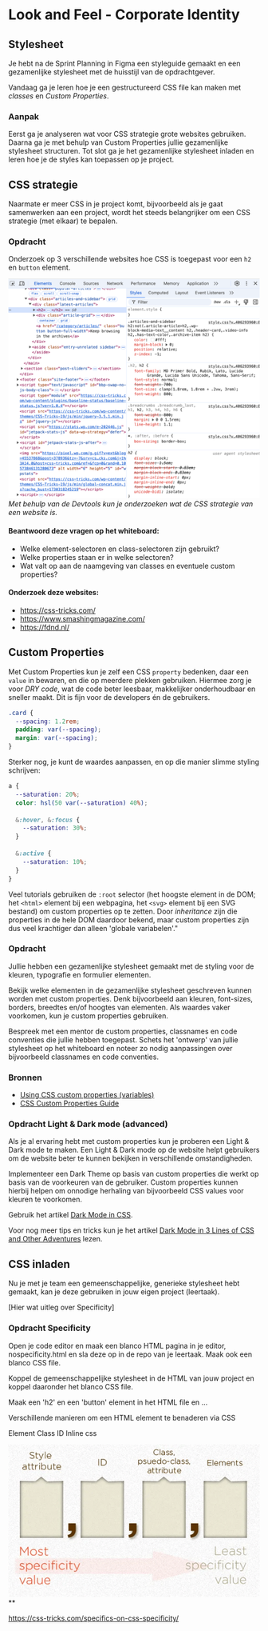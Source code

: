 # Look and Feel - Corporate Identity

## Stylesheet

Je hebt na de Sprint Planning in Figma een styleguide gemaakt en een gezamenlijke stylesheet met de huisstijl van de opdrachtgever. 

Vandaag ga je leren hoe je een gestructureerd CSS file kan maken met _classes_ en _Custom Properties_. 

### Aanpak

Eerst ga je analyseren wat voor CSS strategie grote websites gebruiken. Daarna ga je met behulp van Custom Properties jullie gezamenlijke stylesheet structuren. Tot slot ga je het gezamenlijke stylesheet inladen en leren hoe je de styles kan toepassen op je project. 


## CSS strategie
Naarmate er meer CSS in je project komt, bijvoorbeeld als je gaat samenwerken aan een project, wordt het steeds belangrijker om een CSS strategie (met elkaar) te bepalen.

### Opdracht
Onderzoek op 3 verschillende websites hoe CSS is toegepast voor een `h2` en `button` element. 

![](CSS-strategie.png)
*Met behulp van de Devtools kun je onderzoeken wat de CSS strategie van een website is.*

#### Beantwoord deze vragen op het whiteboard:
- Welke element-selectoren en class-selectoren zijn gebruikt?
- Welke properties staan er in welke selectoren?
- Wat valt op aan de naamgeving van classes en eventuele custom properties?

#### Onderzoek deze websites:  
- https://css-tricks.com/  
- https://www.smashingmagazine.com/  
- https://fdnd.nl/


## Custom Properties
Met Custom Properties kun je zelf een CSS `property` bedenken, daar een `value` in bewaren, en die op meerdere plekken gebruiken. Hiermee zorg je voor _DRY code_, wat de code beter leesbaar, makkelijker onderhoudbaar en sneller maakt. Dit is fijn voor de developers én de gebruikers.

```css
.card {
  --spacing: 1.2rem;
  padding: var(--spacing);
  margin: var(--spacing);
}
```

Sterker nog, je kunt de waardes aanpassen, en op die manier slimme styling schrijven:

```css
a {
  --saturation: 20%;
  color: hsl(50 var(--saturation) 40%);

  &:hover, &:focus {
    --saturation: 30%;
  }

  &:active {
    --saturation: 10%;
  }
}
```

Veel tutorials gebruiken de `:root` selector (het hoogste element in de DOM; het `<html>` element bij een webpagina, het `<svg>` element bij een SVG bestand) om custom properties op te zetten. Door _inheritance_ zijn die properties in de hele DOM daardoor bekend, maar custom properties zijn dus veel krachtiger dan alleen 'globale variabelen'."

### Opdracht

Jullie hebben een gezamenlijke stylesheet gemaakt met de styling voor de kleuren, typografie en formulier elementen. 

Bekijk welke elementen in de gezamenlijke stylesheet geschreven kunnen worden met custom properties. Denk bijvoorbeeld aan kleuren, font-sizes, borders, breedtes en/of hoogtes van elementen. Als waardes vaker voorkomen, kun je custom properties gebruiken.

Bespreek met een mentor de custom properties, classnames en code conventies die jullie hebben toegepast. 
Schets het 'ontwerp' van jullie stylesheet op het whiteboard en noteer zo nodig aanpassingen over bijvoorbeeld classnames en code conventies.

### Bronnen

- [Using CSS custom properties (variables)](https://developer.mozilla.org/en-US/docs/Web/CSS/Using_CSS_custom_properties)
- [CSS Custom Properties Guide](https://css-tricks.com/a-complete-guide-to-custom-properties/)

<!-- - [Breaking CSS Custom Properties out of :root Might Be a Good Idea](https://css-tricks.com/breaking-css-custom-properties-out-of-root-might-be-a-good-idea/) -->


### Opdracht Light & Dark mode (advanced)
Als je al ervaring hebt met custom properties kun je proberen een Light & Dark mode te maken. Een Light & Dark mode op de website helpt gebruikers om de website beter te kunnen bekijken in verschillende omstandigheden.

Implementeer een Dark Theme op basis van custom properties die werkt op basis van de voorkeuren van de gebruiker. Custom properties kunnen hierbij helpen om onnodige herhaling van bijvoorbeeld CSS values voor kleuren te voorkomen. 

Gebruik het artikel [Dark Mode in CSS](https://css-tricks.com/dark-modes-with-css/). 

Voor nog meer tips en tricks kun je het artikel [Dark Mode in 3 Lines of CSS and Other Adventures](https://dev.to/madsstoumann/dark-mode-in-3-lines-of-css-and-other-adventures-1ljj) lezen. 



## CSS inladen
Nu je met je team een gemeenschappelijke, generieke stylesheet hebt gemaakt, kan je deze gebruiken in jouw eigen project (leertaak).

[Hier wat uitleg over Specificity]

### Opdracht Specificity

Open je code editor en maak een blanco HTML pagina in je editor, nospecificity.html en sla deze op in de repo van je leertaak. Maak ook een blanco CSS file. 

Koppel de gemeenschappelijke stylesheet in de HTML van jouw project en koppel daaronder het blanco CSS file. 

Maak een 'h2' en een 'button' element in het HTML file en ...





<!-- Refactor jouw reeds bestaande lokale stylesheets. Hieruit kan alle overbodige CSS, die nu in de gemeenschappelijke stylesheet staat, worden verwijderd. -->


Verschillende manieren om een HTML element te benaderen via CSS

Element
Class
ID
Inline css

![](specificity-css-tricks.png)
**

https://css-tricks.com/specifics-on-css-specificity/


